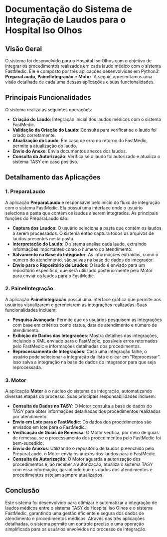 # Documentação do Sistema de Integração de Laudos para o Hospital Iso Olhos

## Visão Geral

O sistema foi desenvolvido para o Hospital Iso Olhos com o objetivo de integrar os procedimentos realizados em cada laudo médico com o sistema FastMedic. Ele é composto por três aplicações desenvolvidas em Python3: **PreparaLaudo**, **PainelIntegração** e **Motor**. A seguir, apresentamos uma visão detalhada de cada uma dessas aplicações e suas funcionalidades.

## Principais Funcionalidades

O sistema realiza as seguintes operações:
- **Criação do Laudo**: Integração inicial dos laudos médicos com o sistema FastMedic.
- **Validação da Criação do Laudo**: Consulta para verificar se o laudo foi criado corretamente.
- **Atualização do Laudo**: Em caso de erro no retorno do FastMedic, permite a atualização do laudo.
- **Envio do Anexo**: Envia documentos anexos dos laudos.
- **Consulta da Autorização**: Verifica se o laudo foi autorizado e atualiza o sistema TASY em caso positivo.

## Detalhamento das Aplicações

### 1. PreparaLaudo

A aplicação **PreparaLaudo** é responsável pelo início do fluxo de integração com o sistema FastMedic. Ela possui uma interface onde o usuário seleciona a pasta que contém os laudos a serem integrados. As principais funções do PreparaLaudo são:

- **Captura dos Laudos**: O usuário seleciona a pasta que contém os laudos a serem processados. O sistema então captura todos os arquivos de laudos presentes nesta pasta.
- **Interpretação do Laudo**: O sistema analisa cada laudo, extraindo informações importantes como o número do atendimento.
- **Salvamento na Base do Integrador**: As informações extraídas, como o número do atendimento, são salvas na base de dados do integrador.
- **Envio para o Repositório de Laudos**: O laudo é enviado para um repositório específico, que será utilizado posteriormente pelo Motor para enviar os laudos para o FastMedic.

### 2. PainelIntegração

A aplicação **PainelIntegração** possui uma interface gráfica que permite aos usuários visualizarem e gerenciarem as integrações realizadas. Suas funcionalidades incluem:

- **Pesquisa Avançada**: Permite que os usuários pesquisem as integrações com base em critérios como status, data de atendimento e número de atendimento.
- **Exibição de Dados das Integrações**: Mostra detalhes das integrações, incluindo o XML enviado para o FastMedic, possíveis erros retornados pelo FastMedic e informações detalhadas dos procedimentos.
- **Reprocessamento de Integrações**: Caso uma integração falhe, o usuário pode selecionar a integração da lista e clicar em "Reprocessar". Isso salva a integração na base de dados do integrador para que seja reprocessada.

### 3. Motor

A aplicação **Motor** é o núcleo do sistema de integração, automatizando diversas etapas do processo. Suas principais responsabilidades incluem:

- **Consulta de Dados no TASY**: O Motor consulta a base de dados do TASY para obter informações detalhadas dos procedimentos realizados por atendimento.
- **Envio em Lote para o FastMedic**: Os dados dos procedimentos são enviados em lote para o FastMedic.
- **Verificação de Guias de Remessa**: O Motor verifica, por meio de guias de remessa, se o processamento dos procedimentos pelo FastMedic foi bem-sucedido.
- **Envio de Anexos**: Utilizando o repositório de laudos preenchido pelo PreparaLaudo, o Motor envia os anexos dos laudos para o FastMedic.
- **Consulta de Autorização**: O Motor aguarda a autorização dos procedimentos e, ao receber a autorização, atualiza o sistema TASY com essa informação, garantindo que os dados dos atendimentos e procedimentos estejam sempre atualizados.

## Conclusão

Este sistema foi desenvolvido para otimizar e automatizar a integração de laudos médicos entre o sistema TASY do Hospital Iso Olhos e o sistema FastMedic, garantindo uma gestão eficiente e segura dos dados de atendimento e procedimentos médicos. Através das três aplicações detalhadas, o sistema permite um controle preciso e uma operação simplificada para os usuários envolvidos no processo de integração.
